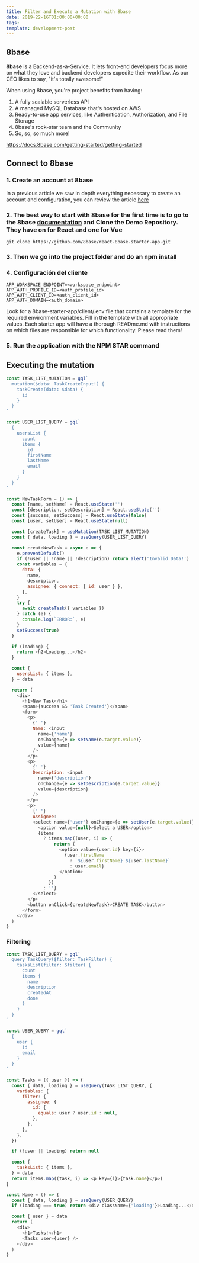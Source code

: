 ```yaml
---
title: Filter and Execute a Mutation with 8base
date: 2019-22-16T01:00:00+00:00
tags:
template: development-post
---
```


## 8base

**8base** is a Backend-as-a-Service. It lets front-end developers focus more on what they love and backend developers expedite their workflow. As our CEO likes to say, "it's totally awesome!"

When using 8base, you're project benefits from having:

1. A fully scalable serverless API
2. A managed MySQL Database that's hosted on AWS
3. Ready-to-use app services, like Authentication, Authorization, and File Storage
4. 8base's rock-star team and the Community
5. So, so, so much more!

<https://docs.8base.com/getting-started/getting-started>

## Connect to 8base

### 1. Create an account at 8base

In a previous article we saw in depth everything necessary to create an account and configuration, you can review the article [here](connect-to-8base-and-make-a-query.md)

### 2. The best way to start with 8base for the first time is to go to the 8base [documentation](https://docs.8base.com/getting-started/quick-start) and Clone the Demo Repository. They have on for React and one for Vue

    git clone https://github.com/8base/react-8base-starter-app.git

### 3. Then we go into the project folder and do an npm install

### 4. Configuración del cliente

    APP_WORKSPACE_ENDPOINT=<workspace_endpoint>
    APP_AUTH_PROFILE_ID=<auth_profile_id>
    APP_AUTH_CLIENT_ID=<auth_client_id>
    APP_AUTH_DOMAIN=<auth_domain>

Look for a 8base-starter-app/client/.env file that contains a template for the required environment variables. Fill in the template with all appropriate values. Each starter app will have a thorough READme.md with instructions on which files are responsible for which functionality. Please read them!

### 5. Run the application with the NPM STAR command

## Executing the mutation

```javascript
const TASK_LIST_MUTATION = gql`
  mutation($data: TaskCreateInput!) {
    taskCreate(data: $data) {
      id
    }
  }
`

const USER_LIST_QUERY = gql`
  {
    usersList {
      count
      items {
        id
        firstName
        lastName
        email
      }
    }
  }
`

const NewTaskForm = () => {
  const [name, setName] = React.useState('')
  const [description, setDescription] = React.useState('')
  const [success, setSuccess] = React.useState(false)
  const [user, setUser] = React.useState(null)

  const [createTask] = useMutation(TASK_LIST_MUTATION)
  const { data, loading } = useQuery(USER_LIST_QUERY)

  const createNewTask = async e => {
    e.preventDefault()
    if (!user || !name || !description) return alert('Invalid Data!')
    const variables = {
      data: {
        name,
        description,
        assignee: { connect: { id: user } },
      },
    }
    try {
      await createTask({ variables })
    } catch (e) {
      console.log(`ERROR:`, e)
    }
    setSuccess(true)
  }

  if (loading) {
    return <h2>Loading...</h2>
  }

  const {
    usersList: { items },
  } = data

  return (
    <div>
      <h1>New Task</h1>
      <span>{success && 'Task Created'}</span>
      <form>
        <p>
          {' '}
          Name: <input
            name={'name'}
            onChange={e => setName(e.target.value)}
            value={name}
          />
        </p>
        <p>
          {' '}
          Description: <input
            name={'description'}
            onChange={e => setDescription(e.target.value)}
            value={description}
          />
        </p>
        <p>
          {' '}
          Assignee:
          <select name={'user'} onChange={e => setUser(e.target.value)}>
            <option value={null}>Select a USER</option>
            {items
              ? items.map((user, i) => {
                  return (
                    <option value={user.id} key={i}>
                      {user.firstName
                        ? `${user.firstName} ${user.lastName}`
                        : user.email}
                    </option>
                  )
                })
              : ''}
          </select>
        </p>
        <button onClick={createNewTask}>CREATE TASK</button>
      </form>
    </div>
  )
}
```

### Filtering

```javascript
const TASK_LIST_QUERY = gql`
  query TaskQuery($filter: TaskFilter) {
    tasksList(filter: $filter) {
      count
      items {
        name
        description
        createdAt
        done
      }
    }
  }
`

const USER_QUERY = gql`
  {
    user {
      id
      email
    }
  }
`

const Tasks = ({ user }) => {
  const { data, loading } = useQuery(TASK_LIST_QUERY, {
    variables: {
      filter: {
        assignee: {
          id: {
            equals: user ? user.id : null,
          },
        },
      },
    },
  })

  if (!user || loading) return null

  const {
    tasksList: { items },
  } = data
  return items.map((task, i) => <p key={i}>{task.name}</p>)
}

const Home = () => {
  const { data, loading } = useQuery(USER_QUERY)
  if (loading === true) return <div className={'loading'}>Loading...</div>

  const { user } = data
  return (
    <div>
      <h1>Tasks!</h1>
      <Tasks user={user} />
    </div>
  )
}
```
